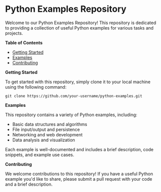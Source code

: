 # Python Examples Repository

Welcome to our Python Examples Repository! This repository is dedicated to providing a collection of useful Python examples for various tasks and projects.

**Table of Contents**

* [Getting Started](#getting-started)
* [Examples](#examples)
* [Contributing](#contributing)

**Getting Started**

To get started with this repository, simply clone it to your local machine using the following command:
```
git clone https://github.com/your-username/python-examples.git
```
**Examples**

This repository contains a variety of Python examples, including:

* Basic data structures and algorithms
* File input/output and persistence
* Networking and web development
* Data analysis and visualization

Each example is well-documented and includes a brief description, code snippets, and example use cases.

**Contributing**

We welcome contributions to this repository! If you have a useful Python example you'd like to share, please submit a pull request with your code and a brief description.